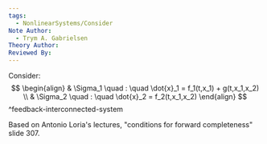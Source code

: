 ```yaml
---
tags:
  - NonlinearSystems/Consider
Note Author:
  - Trym A. Gabrielsen
Theory Author: 
Reviewed By:
---
```

Consider:
$$
\begin{align}
& \Sigma_1 \quad : \quad \dot{x}_1 = f_1(t,x_1) + g(t,x_1,x_2) \\
& \Sigma_2 \quad : \quad \dot{x}_2 = f_2(t,x_1,x_2)
\end{align}
$$
^feedback-interconnected-system


Based on Antonio Loria's lectures, "conditions for forward completeness" slide 307.
